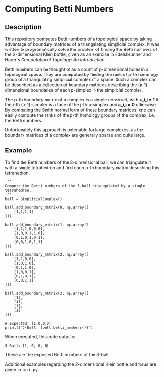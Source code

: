 # Computing Betti Numbers

## Description
This repository computes Betti numbers of a topological space by taking advantage of boundary matrices of a triangulating simplicial complex. It was written to programatically solve the problem of finding the Betti numbers of the 2-dimensional Klein bottle, given as an exercise in Edelsbrunner and Harer's *Computational Topology: An Introduction*.

Betti numbers can be thought of as a count of p-dimensional holes in a topological space. They are computed by finding the rank of p-th homology group of a triangulating simplicial complex of a space. Such a complex can be described as a collection of boundary matrices describing the (p-1)-dimensional boundaries of each p-simplex in the simplicial complex.

The p-th boundary matrix of a complex is a simple construct, with **a_i,j = 1** if the i-th (p-1)-simplex is a face of the j-th p-simplex and **a_i,j = 0** otherwise. By computing the Smith normal form of these boundary matrices, one can easily compute the ranks of the p-th homology groups of the complex, i.e. the Betti numbers.

Unfortunately this approach is untenable for large complexes, as the boundary matrices of a complex  are generally sparse and quite large.

## Example

To find the Betti numbers of the 3-dimensional ball, we can triangulate it with a single tetrahedron and find each p-th boundary matrix describing this tetrahedron.

~~~
'''
Compute the Betti numbers of the 3-ball triangulated by a single tetrahedron.
'''
ball = SimplicialComplex()

ball.add_boundary_matrix(0, np.array([
    [1,1,1,1]
]))

ball.add_boundary_matrix(1, np.array([
    [1,1,1,0,0,0],
    [1,0,0,1,1,0],
    [0,1,0,1,0,1],
    [0,0,1,0,1,1]
]))

ball.add_boundary_matrix(2, np.array([
    [1,1,0,0],
    [1,0,1,0],
    [0,1,1,0],
    [1,0,0,1],
    [0,1,0,1],
    [0,0,1,1]
]))

ball.add_boundary_matrix(3, np.array([
    [1],
    [1],
    [1],
    [1]
]))

# Expected: [1,0,0,0]
print(f'3-Ball: {ball.betti_numbers()}')
~~~

When executed, this code outputs:
~~~
3-Ball: [1, 0, 0, 0]
~~~
These are the expected Betti numbers of the 3-ball.

Additional examples regarding the 2-dimensional Klein bottle and torus are given in `test.py`.
